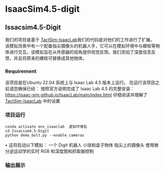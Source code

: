 # IsaacSim4.5-digit

## Issacsim4.5-Digit
我们的项目是基于 [TactSim-IsaacLab](https://github.com/WilliamBonilla62/TactSim-IsaacLab_4_5?tab=readme-ov-file#digit-robot-simulation-in-isaac-lab)我们的代码是对他们的工作进行了扩展。
该模拟场景中有一个配备指尖摄像头的机器人手，它可以在模拟环境中与螺栓等物体进行交互。该模拟旨在从传感器的视角提供视觉反馈。我们添加了深度信息反馈，并且将原来的螺栓可替换成其他物体。

### Requirement
该项目是在Ubuntu 22.04 系统上与 Isaac Lab 4.5 版本上运行。
在运行该项目之前请您确保已经：
按照官方说明完成了 Isaac Lab 4.5 的完整安装：https://isaac-sim.github.io/IsaacLab/main/index.html
仔细阅读并理解了 [TactSim-IsaacLab](https://github.com/yuanqing-ai/TactSim-IsaacLab) 中的设置

### 项目运行

   ```
   conda activate env_isaaclab  虚拟环境名
   cd Issacsim4.5-Digit
   python demo_bolt.py --enable_cameras
   ```
 • 这将启动以下模拟：
    一个 Digit 机器人
    小球和盒子物体
    指尖上的摄像头
    使用微分逆运动学的实时 RGB 和深度图和抓取器控制

### 输出展示


###
